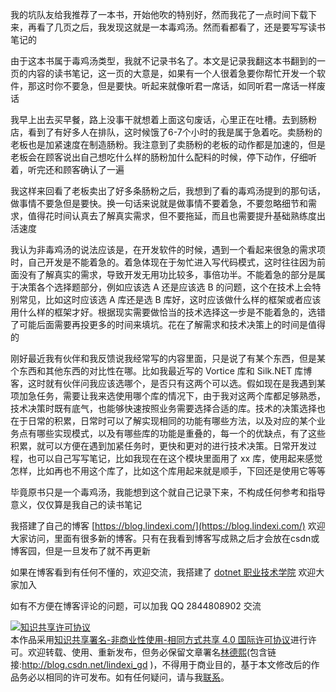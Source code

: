 
我的坑队友给我推荐了一本书，开始他吹的特别好，然而我花了一点时间下载下来，再看了几页之后，我发现这就是一本毒鸡汤。然而看都看了，还是要写写读书笔记的

<!--more-->


<!-- CreateTime:2023/5/29 8:48:13 -->

<!-- 博客 -->
<!-- 发布 -->

由于这本书属于毒鸡汤类型，我就不记录书名了。本文是记录我翻这本书翻到的一页的内容的读书笔记，这一页的大意是，如果有一个人很着急要你帮忙开发一个软件，那这时你不要急，但是要快。听起来就像听君一席话，如同听君一席话一样废话

我早上出去买早餐，路上没事干就想着上面这句废话，心里正在吐槽。去到肠粉店，看到了有好多人在排队，这时候饿了6-7个小时的我是属于急着吃。卖肠粉的老板也是加紧速度在制造肠粉。我注意到了卖肠粉的老板的动作都是加速的，但是老板会在顾客说出自己想吃什么样的肠粉加什么配料的时候，停下动作，仔细听着，听完还和顾客确认了一遍

我这样来回看了老板卖出了好多条肠粉之后，我想到了看的毒鸡汤提到的那句话，做事情不要急但是要快。换一句话来说就是做事情不要着急，不要忽略细节和需求，值得花时间认真去了解真实需求，但不要拖延，而且也需要提升基础熟练度出活速度

我认为非毒鸡汤的说法应该是，在开发软件的时候，遇到一个看起来很急的需求项时，自己开发是不能着急的。着急体现在于匆忙进入写代码模式，这时往往因为前面没有了解真实的需求，导致开发无用功比较多，事倍功半。不能着急的部分是属于决策各个选择题部分，例如应该选 A 还是应该选 B 的问题，这个在技术上会特别常见，比如这时应该选 A 库还是选 B 库好，这时应该做什么样的框架或者应该用什么样的框架才好。根据现实需要做恰当的技术选择这一步是不能着急的，选错了可能后面需要再投更多的时间来填坑。花在了解需求和技术决策上的时间是值得的

刚好最近我有伙伴和我反馈说我经常写的内容里面，只是说了有某个东西，但是某个东西和其他东西的对比性在哪。比如我最近写的 Vortice 库和 Silk.NET 库博客，这时就有伙伴问我应该选哪个，是否只有这两个可以选。假如现在是我遇到某项加急任务，需要让我来选使用哪个库的情况下，由于我对这两个库都足够熟悉，技术决策时既有底气，也能够快速按照业务需要选择合适的库。技术的决策选择也在于日常的积累，日常时可以了解实现相同的功能有哪些方法，以及对应的某个业务点有哪些实现模式，以及有哪些库的功能是重叠的，每一个的优缺点，有了这些积累，就可以方便在遇到加紧任务时，更快和更对的进行技术决策。日常开发过程，也可以自己写写笔记，比如我现在在这个模块里面用了 xx 库，使用起来感觉怎样，比如再也不用这个库了，比如这个库用起来就是顺手，下回还是使用它等等

毕竟原书只是一个毒鸡汤，我能想到这个就自己记录下来，不构成任何参考和指导意义，仅仅算是我自己的读书笔记


我搭建了自己的博客 [https://blog.lindexi.com/](https://blog.lindexi.com/) 欢迎大家访问，里面有很多新的博客。只有在我看到博客写成熟之后才会放在csdn或博客园，但是一旦发布了就不再更新

如果在博客看到有任何不懂的，欢迎交流，我搭建了 [dotnet 职业技术学院](https://t.me/dotnet_campus) 欢迎大家加入

如有不方便在博客评论的问题，可以加我 QQ 2844808902 交流

<a rel="license" href="http://creativecommons.org/licenses/by-nc-sa/4.0/"><img alt="知识共享许可协议" style="border-width:0" src="https://licensebuttons.net/l/by-nc-sa/4.0/88x31.png" /></a><br />本作品采用<a rel="license" href="http://creativecommons.org/licenses/by-nc-sa/4.0/">知识共享署名-非商业性使用-相同方式共享 4.0 国际许可协议</a>进行许可。欢迎转载、使用、重新发布，但务必保留文章署名[林德熙](http://blog.csdn.net/lindexi_gd)(包含链接:http://blog.csdn.net/lindexi_gd )，不得用于商业目的，基于本文修改后的作品务必以相同的许可发布。如有任何疑问，请与我[联系](mailto:lindexi_gd@163.com)。